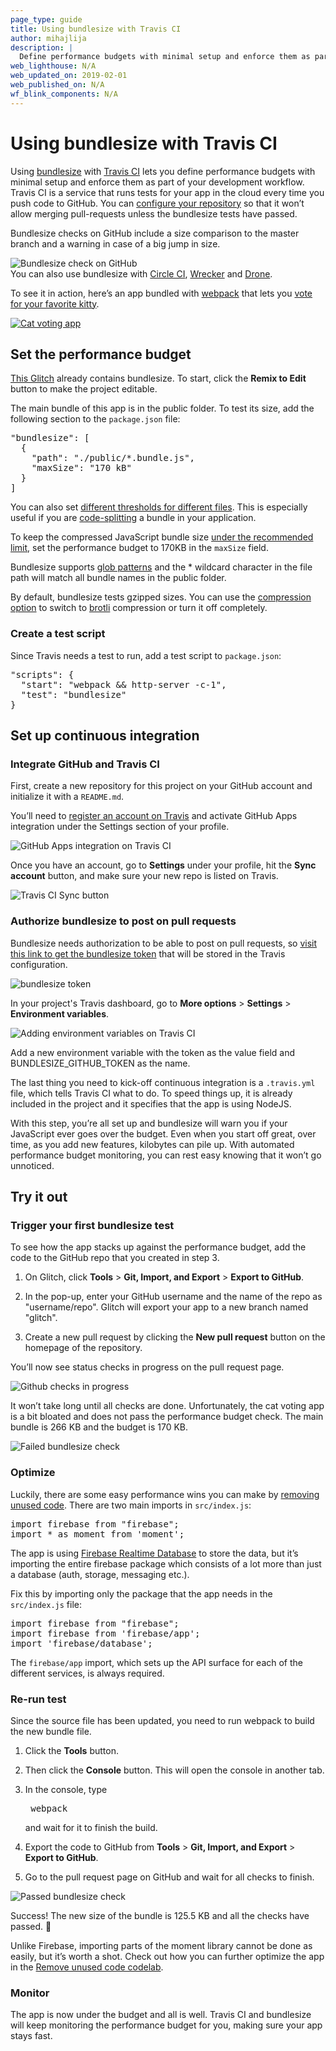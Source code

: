 ```yaml
---
page_type: guide
title: Using bundlesize with Travis CI
author: mihajlija
description: |
  Define performance budgets with minimal setup and enforce them as part of your development workflow using bundlesize with Travis CI.
web_lighthouse: N/A
web_updated_on: 2019-02-01
web_published_on: N/A
wf_blink_components: N/A
---
```


# Using bundlesize with Travis CI

Using [bundlesize](https://github.com/siddharthkp/bundlesize) with [Travis
CI](https://travis-ci.com/) lets you define performance budgets with minimal
setup and enforce them as part of your development workflow. Travis CI is a
service that runs tests for your app in the cloud every time you push code to
GitHub. You can [configure your
repository](https://help.github.com/articles/about-required-status-checks/) so
that it won’t allow merging pull-requests unless the bundlesize tests have
passed.

Bundlesize checks on GitHub include a size comparison to the master branch and
a warning in case of a big jump in size.

<img src="bundlesize-check-diff.jpg" class="screenshot" alt="Bundlesize check on GitHub">

<div class="aside note">
You can also use bundlesize with <a href="https://circleci.com/">Circle CI</a>,
<a href="https://app.wercker.com">Wrecker</a> and
<a href="https://readme.drone.io/">Drone</a>.
</div>

To see it in action, here’s an app bundled with
[webpack](https://webpack.js.org/) that lets you [vote for your favorite
kitty](https://glitch.com/edit/#!/scarce-pixie).

<a href="https://glitch.com/edit/#!/scarce-pixie">
  <img class="screenshot" src="./cat-voting-app.png" alt="Cat voting app">
</a>

## Set the performance budget

[This Glitch](https://glitch.com/edit/#!/scarce-pixie) already contains
bundlesize. To start, click the **Remix to Edit** button to make the project
editable.

The main bundle of this app is in the public folder. To test its size, add the
following section to the `package.json` file:

<pre class="prettyprint">
"bundlesize": [
  {
    "path": "./public/*.bundle.js",
    "maxSize": "170 kB"
  }
]
</pre>

<div class="aside note">
You can also set
<a href="https://github.com/siddharthkp/bundlesize#1-add-the-path-and-maxsize-in-your-packagejson">different thresholds for different files</a>.
This is especially useful if you are
<a href="https://web.dev/fast/reduce-javascript-payloads-with-code-splitting">code-splitting</a>
a bundle in your application.
</div>

To keep the compressed JavaScript bundle size [under the recommended
limit](https://web.dev/fast/your-first-performance-budget#budget-for-quantity-based-metrics),
set the performance budget to 170KB in the `maxSize` field.

Bundlesize supports [glob patterns](https://github.com/isaacs/node-glob) and the \*
wildcard character in the file path will match all bundle names in the public
folder.

<div class="aside note">
By default, bundlesize tests gzipped sizes. You can use the <a href="https://github.com/siddharthkp/bundlesize#1-add-the-path-and-maxsize-in-your-packagejson">compression option</a>
to switch to <a href="https://en.wikipedia.org/wiki/Brotli">brotli</a>
compression or turn it off completely.
</div>

### Create a test script

Since Travis needs a test to run, add a test script to `package.json`:

<pre class="prettyprint">
"scripts": {
  "start": "webpack && http-server -c-1",
  "test": "bundlesize"
}
</pre>

## Set up continuous integration

### Integrate GitHub and Travis CI

First, create a new repository for this project on your GitHub account and
initialize it with a `README.md`.

You’ll need to [register an account on
Travis](https://docs.travis-ci.com/user/tutorial) and activate GitHub Apps
integration under the Settings section of your profile.

<img src="travis-ci.png" class="screenshot" alt="GitHub Apps integration on Travis CI">

Once you have an account, go to **Settings** under your profile, hit the **Sync
account** button, and make sure your new repo is listed on Travis.

<img src="travis-ci-sync-button.png" class="screenshot" alt="Travis CI Sync button">

### Authorize bundlesize to post on pull requests

Bundlesize needs authorization to be able to post on pull requests, so [visit
this link to get the bundlesize
token](https://github.com/login/oauth/authorize?scope=repo%3Astatus&client_id=6756cb03a8d6528aca5a)
that will be stored in the Travis configuration.

<img src="bundlesize-token.jpg" class="screenshot" alt="bundlesize token">

In your project's Travis dashboard, go to **More options** > **Settings** > **Environment
variables**.

<img src="environment-variables.png" class="screenshot" alt="Adding environment variables on Travis CI">

Add a new environment variable with the token as the value field and
BUNDLESIZE_GITHUB_TOKEN as the name.

The last thing you need to kick-off continuous integration is a `.travis.yml`
file, which tells Travis CI what to do. To speed things up, it is already
included in the project and it specifies that the app is using NodeJS.

With this step, you’re all set up and bundlesize will warn you if your
JavaScript ever goes over the budget. Even when you start off great, over time,
as you add new features, kilobytes can pile up. With automated performance
budget monitoring, you can rest easy knowing that it won’t go unnoticed.

## Try it out

### Trigger your first bundlesize test

To see how the app stacks up against the performance budget, add the code to the
GitHub repo that you created in step 3. 

1. On Glitch, click **Tools** > **Git, Import, and Export** > **Export to GitHub**.

2. In the pop-up, enter your GitHub username and the name of the repo as
"username/repo". Glitch will export your app to a new branch named "glitch". 

3. Create a new pull request by clicking the **New pull request** button on
the homepage of the repository.

You’ll now see status checks in progress on the pull request page.

<img src="github-checks-in-progress.png" class="screenshot" alt="Github checks in progress">

It won’t take long until all checks are done. Unfortunately, the cat voting app
is a bit bloated and does not pass the performance budget check. The main bundle
is 266 KB and the budget is 170 KB.

<img src="bundlesize-fail.png" class="screenshot" alt="Failed bundlesize check">

### Optimize

Luckily, there are some easy performance wins you can make by [removing unused
code](https://web.dev/fast/remove-unused-code). There are two main imports in
`src/index.js`:

<pre class="prettyprint">
import firebase from "firebase";
import * as moment from 'moment';
</pre>

The app is using [Firebase Realtime
Database](https://firebase.google.com/products/realtime-database/) to store the
data, but it’s importing the entire firebase package which consists of a lot
more than just a database (auth, storage, messaging etc.).

Fix this by importing only the package that the app needs in the `src/index.js`
file:

<pre class="prettyprint">
import firebase from "firebase";
import firebase from 'firebase/app';
import 'firebase/database';
</pre>

<div class="aside note">
The <code>firebase/app</code> import, which sets up the API surface for each of
the different services, is always required.
</div>

### Re-run test

Since the source file has been updated, you need to run webpack to build the new
bundle file.

1. Click the **Tools** button.

2. Then click the **Console** button. This will open the console in another tab.

3. In the console, type <pre class="devsite-terminal devsite-click-to-copy">
  webpack</pre> and wait for it to finish the build.

4. Export the code to GitHub from **Tools** > **Git, Import, and Export** > **Export to GitHub**.

5. Go to the pull request page on GitHub and wait for all checks to finish.

<img src="bundlesize-pass.png" class="screenshot" alt="Passed bundlesize check">

Success! The new size of the bundle is 125.5 KB and all the checks have passed.
🎉

Unlike Firebase, importing parts of the moment library cannot be done as easily,
but it’s worth a shot. Check out how you can further optimize the app in the
[Remove unused code
codelab](https://web.dev/fast/remove-unused-code/codelab-remove-unused-code).

### Monitor

The app is now under the budget and all is well. Travis CI and bundlesize will
keep monitoring the performance budget for you, making sure your app stays fast.
